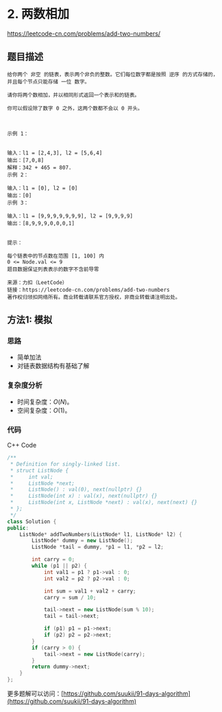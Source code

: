 # 2. 两数相加

https://leetcode-cn.com/problems/add-two-numbers/

## 题目描述

```
给你两个 非空 的链表，表示两个非负的整数。它们每位数字都是按照 逆序 的方式存储的，并且每个节点只能存储 一位 数字。

请你将两个数相加，并以相同形式返回一个表示和的链表。

你可以假设除了数字 0 之外，这两个数都不会以 0 开头。

 

示例 1：


输入：l1 = [2,4,3], l2 = [5,6,4]
输出：[7,0,8]
解释：342 + 465 = 807.
示例 2：

输入：l1 = [0], l2 = [0]
输出：[0]
示例 3：

输入：l1 = [9,9,9,9,9,9,9], l2 = [9,9,9,9]
输出：[8,9,9,9,0,0,0,1]
 

提示：

每个链表中的节点数在范围 [1, 100] 内
0 <= Node.val <= 9
题目数据保证列表表示的数字不含前导零

来源：力扣（LeetCode）
链接：https://leetcode-cn.com/problems/add-two-numbers
著作权归领扣网络所有。商业转载请联系官方授权，非商业转载请注明出处。
```

## 方法1: 模拟

### 思路

- 简单加法
- 对链表数据结构有基础了解

### 复杂度分析

-   时间复杂度：$O(N)$。
-   空间复杂度：$O(1)$。

### 代码

C++ Code

```cpp
/**
 * Definition for singly-linked list.
 * struct ListNode {
 *     int val;
 *     ListNode *next;
 *     ListNode() : val(0), next(nullptr) {}
 *     ListNode(int x) : val(x), next(nullptr) {}
 *     ListNode(int x, ListNode *next) : val(x), next(next) {}
 * };
 */
class Solution {
public:
    ListNode* addTwoNumbers(ListNode* l1, ListNode* l2) {
        ListNode* dummy = new ListNode();
        ListNode *tail = dummy, *p1 = l1, *p2 = l2;

        int carry = 0;
        while (p1 || p2) {
            int val1 = p1 ? p1->val : 0;
            int val2 = p2 ? p2->val : 0;

            int sum = val1 + val2 + carry;
            carry = sum / 10;

            tail->next = new ListNode(sum % 10);
            tail = tail->next;

            if (p1) p1 = p1->next;
            if (p2) p2 = p2->next;
        }
        if (carry > 0) {
            tail->next = new ListNode(carry);
        }
        return dummy->next;
    }
};
```

更多题解可以访问：[https://github.com/suukii/91-days-algorithm](https://github.com/suukii/91-days-algorithm)